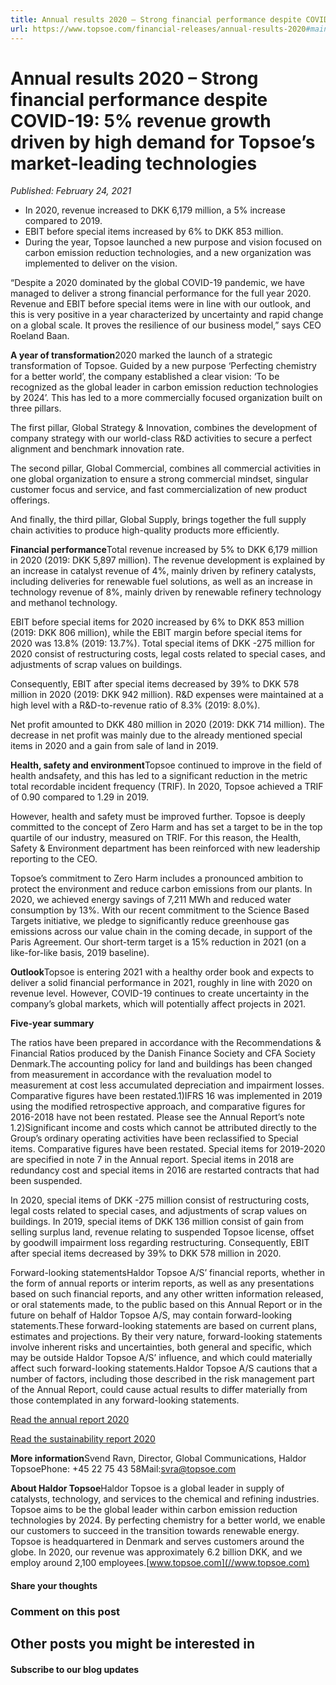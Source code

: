 ```yaml
---
title: Annual results 2020 – Strong financial performance despite COVID-19: 5% revenue growth driven by high demand for Topsoe’s market-leading technologies
url: https://www.topsoe.com/financial-releases/annual-results-2020#main-content
---
```


# Annual results 2020 – Strong financial performance despite COVID-19: 5% revenue growth driven by high demand for Topsoe’s market-leading technologies

*Published: February 24, 2021*

- In 2020, revenue increased to DKK 6,179 million, a 5% increase compared to 2019.
- EBIT before special items increased by 6% to DKK 853 million.
- During the year, Topsoe launched a new purpose and vision focused on carbon emission reduction technologies, and a new organization was implemented to deliver on the vision.

“Despite a 2020 dominated by the global COVID-19 pandemic, we have managed to deliver a strong financial performance for the full year 2020. Revenue and EBIT before special items were in line with our outlook, and this is very positive in a year characterized by uncertainty and rapid change on a global scale. It proves the resilience of our business model,” says CEO Roeland Baan.

**A year of transformation**2020 marked the launch of a strategic transformation of Topsoe. Guided by a new purpose ‘Perfecting chemistry for a better world’, the company established a clear vision: ‘To be recognized as the global leader in carbon emission reduction technologies by 2024’. This has led to a more commercially focused organization built on three pillars.

The first pillar, Global Strategy & Innovation, combines the development of company strategy with our world-class R&D activities to secure a perfect alignment and benchmark innovation rate.

The second pillar, Global Commercial, combines all commercial activities in one global organization to ensure a strong commercial mindset, singular customer focus and service, and fast commercialization of new product offerings.

And finally, the third pillar, Global Supply, brings together the full supply chain activities to produce high-quality products more efficiently.

**Financial performance**Total revenue increased by 5% to DKK 6,179 million in 2020 (2019: DKK 5,897 million). The revenue development is explained by an increase in catalyst revenue of 4%, mainly driven by refinery catalysts, including deliveries for renewable fuel solutions, as well as an increase in technology revenue of 8%, mainly driven by renewable refinery technology and methanol technology.

EBIT before special items for 2020 increased by 6% to DKK 853 million (2019: DKK 806 million), while the EBIT margin before special items for 2020 was 13.8% (2019: 13.7%). Total special items of DKK -275 million for 2020 consist of restructuring costs, legal costs related to special cases, and adjustments of scrap values on buildings.

Consequently, EBIT after special items decreased by 39% to DKK 578 million in 2020 (2019: DKK 942 million). R&D expenses were maintained at a high level with a R&D-to-revenue ratio of 8.3% (2019: 8.0%).

Net profit amounted to DKK 480 million in 2020 (2019: DKK 714 million). The decrease in net profit was mainly due to the already mentioned special items in 2020 and a gain from sale of land in 2019.

**Health, safety and environment**Topsoe continued to improve in the field of health andsafety, and this has led to a significant reduction in the metric total recordable incident frequency (TRIF). In 2020, Topsoe achieved a TRIF of 0.90 compared to 1.29 in 2019.

However, health and safety must be improved further. Topsoe is deeply committed to the concept of Zero Harm and has set a target to be in the top quartile of our industry, measured on TRIF. For this reason, the Health, Safety & Environment department has been reinforced with new leadership reporting to the CEO.

Topsoe’s commitment to Zero Harm includes a pronounced ambition to protect the environment and reduce carbon emissions from our plants. In 2020, we achieved energy savings of 7,211 MWh and reduced water consumption by 13%. With our recent commitment to the Science Based Targets initiative, we pledge to significantly reduce greenhouse gas emissions across our value chain in the coming decade, in support of the Paris Agreement. Our short-term target is a 15% reduction in 2021 (on a like-for-like basis, 2019 baseline).

**Outlook**Topsoe is entering 2021 with a healthy order book and expects to deliver a solid financial performance in 2021, roughly in line with 2020 on revenue level. However, COVID-19 continues to create uncertainty in the company’s global markets, which will potentially affect projects in 2021.

**Five-year summary**

The ratios have been prepared in accordance with the Recommendations & Financial Ratios produced by the Danish Finance Society and CFA Society Denmark.The accounting policy for land and buildings has been changed from measurement in accordance with the revaluation model to measurement at cost less accumulated depreciation and impairment losses. Comparative figures have been restated.1)IFRS 16 was implemented in 2019 using the modified retrospective approach, and comparative figures for 2016-2018 have not been restated. Please see the Annual Report’s note 1.2)Significant income and costs which cannot be attributed directly to the Group’s ordinary operating activities have been reclassified to Special items. Comparative figures have been restated. Special items for 2019-2020 are specified in note 7 in the Annual report. Special items in 2018 are redundancy cost and special items in 2016 are restarted contracts that had been suspended.

In 2020, special items of DKK -275 million consist of restructuring costs, legal costs related to special cases, and adjustments of scrap values on buildings. In 2019, special items of DKK 136 million consist of gain from selling surplus land, revenue relating to suspended Topsoe license, offset by goodwill impairment loss regarding restructuring. Consequently, EBIT after special items decreased by 39% to DKK 578 million in 2020.

Forward-looking statementsHaldor Topsoe A/S’ financial reports, whether in the form of annual reports or interim reports, as well as any presentations based on such financial reports, and any other written information released, or oral statements made, to the public based on this Annual Report or in the future on behalf of Haldor Topsoe A/S, may contain forward-looking statements.These forward-looking statements are based on current plans, estimates and projections. By their very nature, forward-looking statements involve inherent risks and uncertainties, both general and specific, which may be outside Haldor Topsoe A/S’ influence, and which could materially affect such forward-looking statements.Haldor Topsoe A/S cautions that a number of factors, including those described in the risk management part of the Annual Report, could cause actual results to differ materially from those contemplated in any forward-looking statements.

[Read the annual report 2020](//www.topsoe.com/AR20)[](//www.topsoe.com/AR20)

[Read the sustainability report 2020](//www.topsoe.com/SR20)

**More information**Svend Ravn, Director, Global Communications, Haldor TopsoePhone: +45 22 75 43 58Mail:[svra@topsoe.com](mailto:svra@topsoe.com)

**About Haldor Topsoe**Haldor Topsoe is a global leader in supply of catalysts, technology, and services to the chemical and refining industries. Topsoe aims to be the global leader within carbon emission reduction technologies by 2024. By perfecting chemistry for a better world, we enable our customers to succeed in the transition towards renewable energy. Topsoe is headquartered in Denmark and serves customers around the globe. In 2020, our revenue was approximately 6.2 billion DKK, and we employ around 2,100 employees.[www.topsoe.com](//www.topsoe.com)

#### Share your thoughts

### Comment on this post

## Other posts you might be interested in

#### Subscribe to our blog updates